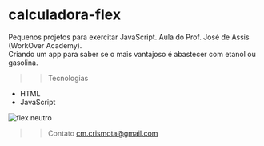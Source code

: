 # calculadora-flex

Pequenos projetos para exercitar JavaScript.
Aula do Prof. José de Assis (WorkOver Academy).<br>
Criando um app para saber se o mais vantajoso é abastecer com etanol ou gasolina.

>>Tecnologias
- HTML
- JavaScript

![flex neutro](https://user-images.githubusercontent.com/110698111/201989181-fa39562c-2dac-4d78-8337-3a4c22caf5ea.png)

>>Contato
cm.crismota@gmail.com




